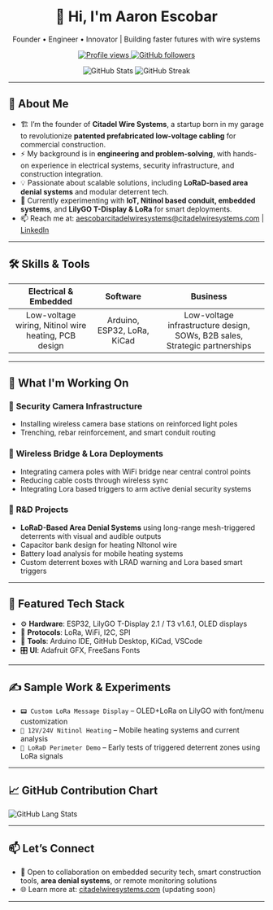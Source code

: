 <!-- PROJECT HEADER -->
<div align="center">
  <h1>👋 Hi, I'm Aaron Escobar</h1>
  <p>Founder • Engineer • Innovator | Building faster futures with wire systems</p>

  <!-- Badges -->
  <p>
    <a href="https://github.com/aaronescobar">
      <img src="https://komarev.com/ghpvc/?username=aaronescobar" alt="Profile views"/>
    </a>
    <a href="https://github.com/aaronescobar?tab=followers">
      <img src="https://img.shields.io/github/followers/aaronescobar?label=Followers" alt="GitHub followers"/>
    </a>
  </p>

  <!-- GitHub Stats -->
  <p align="center">
    <img src="https://github-readme-stats.vercel.app/api?username=aaronescobar&show_icons=true&theme=radical" alt="GitHub Stats">
    <img src="https://github-readme-streak-stats.herokuapp.com/?user=aaronescobar&theme=radical" alt="GitHub Streak">
  </p>
</div>

---

## 🚀 About Me
- 🏗 I’m the founder of **Citadel Wire Systems**, a startup born in my garage to revolutionize **patented prefabricated low-voltage cabling** for commercial construction.
- ⚡ My background is in **engineering and problem-solving**, with hands-on experience in electrical systems, security infrastructure, and construction integration.
- 💡 Passionate about scalable solutions, including **LoRaD-based area denial systems** and modular deterrent tech.
- 🔬 Currently experimenting with **IoT, Nitinol based conduit, embedded systems**, and **LilyGO T-Display & LoRa** for smart deployments.
- 📫 Reach me at: [aescobarcitadelwiresystems@citadelwiresystems.com](mailto:aescobarcitadelwiresystems@citadelwiresystems.com) | [LinkedIn](https://www.linkedin.com/in/aaron-cws/)

---

## 🛠 Skills & Tools
| Electrical & Embedded | Software | Business |
|:---------------------:|:--------:|:--------:|
| Low-voltage wiring, Nitinol wire heating, PCB design | Arduino, ESP32, LoRa, KiCad | Low-voltage infrastructure design, SOWs, B2B sales, Strategic partnerships |

---

## 💼 What I'm Working On
### 🔧 **Security Camera Infrastructure**
- Installing wireless camera base stations on reinforced light poles
- Trenching, rebar reinforcement, and smart conduit routing

### 📡 **Wireless Bridge & Lora Deployments**
- Integrating camera poles with WiFi bridge near central control points
- Reducing cable costs through wireless sync
- Integrating Lora based triggers to arm active denial security systems 

### 🧠 **R&D Projects**
- **LoRaD-Based Area Denial Systems** using long-range mesh-triggered deterrents with visual and audible outputs
- Capacitor bank design for heating NItonol wire
- Battery load analysis for mobile heating systems
- Custom deterrent boxes with LRAD warning and Lora based smart triggers

---

## 🧠 Featured Tech Stack
- ⚙️ **Hardware**: ESP32, LilyGO T-Display 2.1 / T3 v1.6.1, OLED displays
- 📡 **Protocols**: LoRa, WiFi, I2C, SPI
- 🧰 **Tools**: Arduino IDE, GitHub Desktop, KiCad, VSCode
- 🎛 **UI**: Adafruit GFX, FreeSans Fonts

---
 
## ✍️ Sample Work & Experiments
- `📟 Custom LoRa Message Display` – OLED+LoRa on LilyGO with font/menu customization
- `🔋 12V/24V Nitinol Heating` – Mobile heating systems and current analysis
- `🚨 LoRaD Perimeter Demo` – Early tests of triggered deterrent zones using LoRa signals

---

## 📈 GitHub Contribution Chart
![GitHub Lang Stats](https://github-readme-stats.vercel.app/api/top-langs?username=aaronescobar&layout=compact&theme=radical)

---

## 📫 Let’s Connect
- 💬 Open to collaboration on embedded security tech, smart construction tools, **area denial systems**, or remote monitoring solutions
- 🌐 Learn more at: [citadelwiresystems.com](https://citadelwiresystems.com) (updating soon)

---

